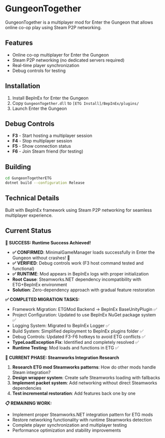 # GungeonTogether

GungeonTogether is a multiplayer mod for Enter the Gungeon that allows online co-op play using Steam P2P networking.

## Features
- Online co-op multiplayer for Enter the Gungeon
- Steam P2P networking (no dedicated servers required)
- Real-time player synchronization
- Debug controls for testing

## Installation
1. Install BepInEx for Enter the Gungeon
2. Copy `GungeonTogether.dll` to `[ETG Install]/BepInEx/plugins/`
3. Launch Enter the Gungeon

## Debug Controls
- **F3** - Start hosting a multiplayer session
- **F4** - Stop multiplayer session
- **F5** - Show connection status
- **F6** - Join Steam friend (for testing)

## Building
```bash
cd GungeonTogetherETG
dotnet build --configuration Release
```

## Technical Details
Built with BepInEx framework using Steam P2P networking for seamless multiplayer experience.

## Current Status

**🎉 SUCCESS: Runtime Success Achieved!**
- **✅ CONFIRMED**: MinimalGameManager loads successfully in Enter the Gungeon without crashes! 🎉
- **✅ VERIFIED**: Debug controls work (F3 host command tested and functional)
- **✅ RUNTIME**: Mod appears in BepInEx logs with proper initialization
- **Root Cause**: Steamworks.NET dependency incompatibility with ETG+BepInEx environment  
- **Solution**: Zero-dependency approach with gradual feature restoration

**✅ COMPLETED MIGRATION TASKS:**
- Framework Migration: ETGMod Backend → BepInEx BaseUnityPlugin ✅
- Project Configuration: Updated to use BepInEx NuGet package system ✅
- Logging System: Migrated to BepInEx Logger ✅
- Build System: Simplified deployment to BepInEx plugins folder ✅
- Debug Controls: Updated F3-F6 hotkeys to avoid ETG conflicts ✅
- **TypeLoadException Fix**: Identified and completely resolved ✅
- **Runtime Testing**: Mod loads and functions in ETG ✅

**🔄 CURRENT PHASE: Steamworks Integration Research**
1. **Research ETG mod Steamworks patterns**: How do other mods handle Steam integration?
2. **Design wrapper system**: Create safe Steamworks loading with fallbacks
3. **Implement packet system**: Add networking without direct Steamworks dependencies
4. **Test incremental restoration**: Add features back one by one

**📋 REMAINING WORK:**
- Implement proper Steamworks.NET integration pattern for ETG mods
- Restore networking functionality with runtime Steamworks detection
- Complete player synchronization and multiplayer testing
- Performance optimization and stability improvements